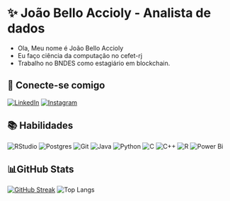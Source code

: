 # ✨ João Bello Accioly - Analista de dados

+ Ola, Meu nome é João Bello Accioly 
+ Eu faço ciência da computação no cefet-rj
+ Trabalho no BNDES como estagiário em blockchain.

## 💬 Conecte-se comigo
[![LinkedIn](https://img.shields.io/badge/LinkedIn-1b1b27?style=for-the-badge&logo=linkedin&logoColor=0E76A8)](https://www.linkedin.com/in/joão-bello-accioly/)
[![Instagram](https://img.shields.io/badge/Instagram-1b1b27?style=for-the-badge&logo=instagram)](https://www.instagram.com/joao_bello01/)

## 📚 Habilidades
![RStudio](https://img.shields.io/badge/RStudio-4285F4?style=for-the-badge&logo=rstudio&logoColor=white)
![Postgres](https://img.shields.io/badge/postgres-%23316192.svg?style=for-the-badge&logo=postgresql&logoColor=white)
![Git](https://img.shields.io/badge/git-1b1b27?style=for-the-badge&logo=git)
![Java](https://img.shields.io/badge/Java-1b1b27?style=for-the-badge&logo=java)
![Python](https://img.shields.io/badge/Python-1b1b27?style=for-the-badge&logo=python)
![C](https://img.shields.io/badge/C-1b1b27?style=for-the-badge&logo=c)
![C++](https://img.shields.io/badge/C%2B%2B-1b1b27?style=for-the-badge&logo=c%2B%2B&logoColor=00599C)
![R](https://img.shields.io/badge/r-%23276DC3.svg?style=for-the-badge&logo=r&logoColor=white)
![Power Bi](https://img.shields.io/badge/power_bi-F2C811?style=for-the-badge&logo=powerbi&logoColor=black)

## 📊GitHub Stats
[![GitHub Streak](https://streak-stats.demolab.com/?user=JoaoBello01&theme=tokyonight)](https://git.io/streak-stats)
![Top Langs](https://github-readme-stats-git-masterrstaa-rickstaa.vercel.app/api/top-langs/?username=JoaoBello01&layout=compact&bg_color=1b1b27&border_color=fff&title_color=618fdb&text_color=bf91f3&include_all_commits=true&count_private=true)
